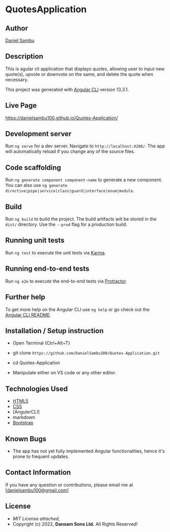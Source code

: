 # QuotesApplication

## Author

[Daniel Sambu](https://github.com/DanielSambu100)

## Description

This is agular cli application that displays quotes, allowing user to input new quote(s), upvote or downvote on the same, and delete the quote when necessary. 

This project was generated with [Angular CLI](https://github.com/angular/angular-cli) version 13.3.1.

## Live Page 
https://danielsambu100.github.io/Quotes-Application/

## Development server

Run `ng serve` for a dev server. Navigate to `http://localhost:4200/`. The app will automatically reload if you change any of the source files.

## Code scaffolding

Run `ng generate component component-name` to generate a new component. You can also use `ng generate directive|pipe|service|class|guard|interface|enum|module`.

## Build

Run `ng build` to build the project. The build artifacts will be stored in the `dist/` directory. Use the `--prod` flag for a production build.

## Running unit tests

Run `ng test` to execute the unit tests via [Karma](https://karma-runner.github.io).

## Running end-to-end tests

Run `ng e2e` to execute the end-to-end tests via [Protractor](http://www.protractortest.org/).

## Further help

To get more help on the Angular CLI use `ng help` or go check out the [Angular CLI README](https://github.com/angular/angular-cli/blob/master/README.md).

## Installation / Setup instruction
* Open Terminal {Ctrl+Alt+T}

* git clone ```https://github.com/DanielSambu100/Quotes-Application.git```

* cd Quotes-Application

* Manipulate either on VS code or any other editor.

## Technologies Used

* [HTML5](https://github.com/topics/html5)
* [CSS](https://github.com/topics/css3)
* [AngulerCLI]
* markdown
* [Bootstrap](https://github.com/topics/bootstrap)

## Known Bugs
* The app has not yet fully implemented Angular functionalities, hence it's prone to frequent updates.

## Contact Information 

If you have any question or contributions, please email me at [danielsambu100@gmail.com]

## License
* *MIT License attached,*
* Copyright (c) 2022, **Dansam Sons Ltd.** All Rights Reserved!